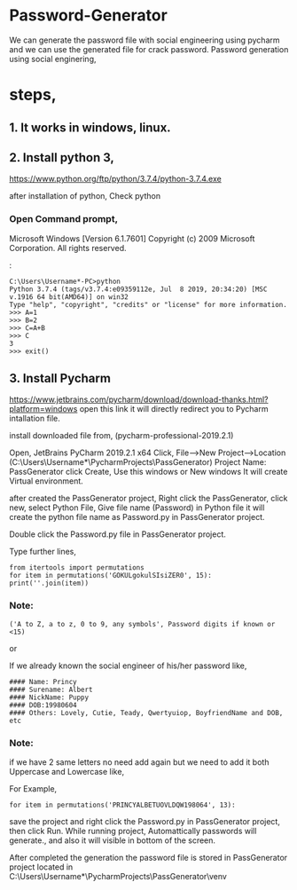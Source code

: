 # Password-Generator
We can generate the password file with social engineering using pycharm and we can use the generated file for crack password.
Password generation using social enginering,


# steps,
## 1. It works in windows, linux.
## 2. Install python 3,
https://www.python.org/ftp/python/3.7.4/python-3.7.4.exe

after installation of python, Check python
### Open Command prompt,


Microsoft Windows [Version 6.1.7601]
Copyright (c) 2009 Microsoft Corporation.  All rights reserved.

:

    C:\Users\Username*-PC>python
    Python 3.7.4 (tags/v3.7.4:e09359112e, Jul  8 2019, 20:34:20) [MSC v.1916 64 bit(AMD64)] on win32
    Type "help", "copyright", "credits" or "license" for more information.
    >>> A=1
    >>> B=2
    >>> C=A+B
    >>> C
    3
    >>> exit()



## 3. Install Pycharm
https://www.jetbrains.com/pycharm/download/download-thanks.html?platform=windows
open this link it will directly redirect you to Pycharm intallation file.

install downloaded file from, (pycharm-professional-2019.2.1)

Open, JetBrains PyCharm 2019.2.1 x64
Click, File-->New Project-->Location (C:\Users\Username*\PycharmProjects\PassGenerator) Project Name: PassGenerator
click Create, Use this windows or New windows
It will create Virtual environment.

after created the PassGenerator project,
Right click the PassGenerator, click new, select Python File,
Give file name (Password) in Python file
it will create the python file name as Password.py in PassGenerator project.

Double click the Password.py file in PassGenerator project.

Type further lines,



    from itertools import permutations
    for item in permutations('GOKULgokulSIsiZER0', 15):
    print(''.join(item))

### Note: 
 
    ('A to Z, a to z, 0 to 9, any symbols', Password digits if known or <15)
or 


If we already known the social engineer of his/her password like,

    #### Name: Princy  
    #### Surename: Albert
    #### NickName: Puppy
    #### DOB:19980604
    #### Others: Lovely, Cutie, Teady, Qwertyuiop, BoyfriendName and DOB, etc
### Note:
if we have 2 same letters no need add again but we need to add it both Uppercase and Lowercase like,

For Example,

    for item in permutations('PRINCYALBETUOVLDQW198064', 13):

save the project and right click the Password.py in PassGenerator project, then click Run. 
While running project, Automattically passwords will generate., and also it will visible in bottom of the screen.

After completed the generation the password file is stored in PassGenerator project located in 
C:\Users\Username*\PycharmProjects\PassGenerator\venv
